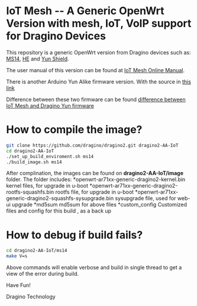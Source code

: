IoT Mesh -- A Generic OpenWrt Version with mesh, IoT, VoIP support for Dragino Devices
===============
This repository is a generic OpenWrt version from Dragino devices such as:
[MS14](http://www.dragino.com/products/mother-board.html), [HE](http://www.dragino.com/products/linux-module/item/87-he.html) and [Yun Shield](http://www.dragino.com/products/yunshield.html).

The user manual of this version can be found at [IoT Mesh Online Manual](http://wiki.dragino.com/index.php?title=IoT_Mesh_Firmware_User_Manual).

There is another Arduino Yun Alike firmware version. With the source in [this link](https://github.com/dragino/openwrt-yun)

Difference between these two firmware can be found [difference between IoT Mesh and Dragino Yun firmware](http://wiki.dragino.com/index.php?title=Firmware_and_Source_Code)

How to compile the image?
===============
``` bash
git clone https://github.com/dragino/dragino2.git dragino2-AA-IoT
cd dragino2-AA-IoT
./set_up_build_enviroment.sh ms14
./build_image.sh ms14
```

After complination, the images can be found on **dragino2-AA-IoT/image** folder. The folder includes:
*openwrt-ar71xx-generic-dragino2-kernel.bin  kernel files, for upgrade in u-boot
*openwrt-ar71xx-generic-dragino2-rootfs-squashfs.bin    rootfs file, for upgrade in u-boot
*openwrt-ar71xx-generic-dragino2-squashfs-sysupgrade.bin   sysupgrade file, used for web-ui upgrade
*md5sum  md5sum for above files
*custom_config Customized files and config for this build , as a back up

How to debug if build fails?
===============
``` bash
cd dragino2-AA-IoT/ms14
make V=s
```
Above commands will enable verbose and build in single thread to get a view of the error during build. 


Have Fun!

Dragino Technology
